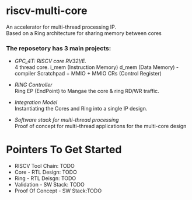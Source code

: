 # riscv-multi-core
An accelerator for multi-thread processing IP.  
Based on a Ring architecture for sharing memory between cores  

### The reposetory has 3 main projects:
- *GPC_4T: RISCV core RV32I/E.*  
4 thread core.
i_mem (Instruction Memory)
d_mem (Data Memory) - compiler Scratchpad + MMIO + MMIO CRs (Control Register)

- *RING Controller*  
Ring EP (EndPoint) to Mangae the core & ring RD/WR traffic.

- *Integration Model*  
Instantiating the Cores and Ring into a single IP design.

- *Software stack for multi-thread processing*  
Proof of concept for multi-thread applications for the multi-core design

# Pointers To Get Started
- RISCV Tool Chain: TODO  
- Core - RTL Design: TODO  
- Ring - RTL Deisgn: TODO  
- Validation - SW Stack: TODO  
- Proof Of Concept - SW Stack:TODO  

# 

